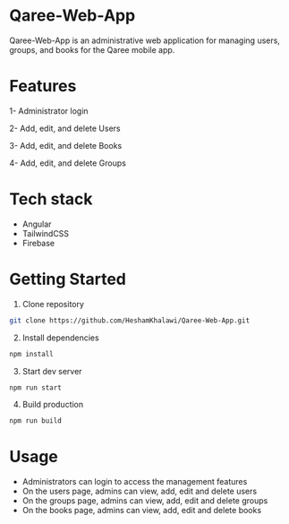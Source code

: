 # Qaree-Web-App
Qaree-Web-App is an administrative web application for managing users, groups, and books for the Qaree mobile app.

# Features
1- Administrator login

2- Add, edit, and delete Users

3- Add, edit, and delete Books

4- Add, edit, and delete Groups

# Tech stack
- Angular
- TailwindCSS
- Firebase

# Getting Started
1. Clone repository
   
```bash
git clone https://github.com/HeshamKhalawi/Qaree-Web-App.git
```

2. Install dependencies

```bash
npm install
```

3. Start dev server

```bash
npm run start
```

4. Build production

```bash
npm run build
```

# Usage
- Administrators can login to access the management features
- On the users page, admins can view, add, edit and delete users
- On the groups page, admins can view, add, edit and delete groups
- On the books page, admins can view, add, edit and delete books
